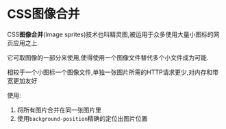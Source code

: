 # CSS图像合并

CSS**图像合并**(Image sprites)技术也叫精灵图,被运用于众多使用大量小图标的网页应用之上.

它可取图像的一部分来使用,使得使用一个图像文件替代多个小文件成为可能.

相较于一个小图标一个图像文件,单独一张图片所需的HTTP请求更少,对内存和带宽更加友好

使用:

1. 将所有图片合并在同一张图片里
2. 使用`background-position`精确的定位出图片位置